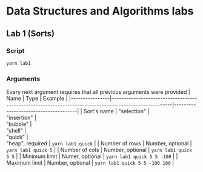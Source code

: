 # Data Structures and Algorithms labs

## Lab 1 (Sorts)
### Script
```bash
yarn lab1
```
### Arguments
Every next argument requires that all previous arguments were provided
| Name           | Type                                                                                                  | Example                              |
|----------------|-------------------------------------------------------------------------------------------------------|--------------------------------------|
| Sort's name    | "selection" \|<br>  "insertion" \|<br> "bubble" \|<br> "shell" \|<br> "quick" \|<br> "heap", required | ``` yarn lab1 quick ```              |
| Number of rows | Number, optional                                                                                      | ``` yarn lab1 quick 5 ```            |
| Number of cols | Number, optional                                                                                      | ``` yarn lab1 quick 5 5 ```          |
| Minimum limit  | Numer, optional                                                                                       | ``` yarn lab1 quick 5 5 -100 ```     |
| Maximum limit  | Number, optional                                                                                      | ``` yarn lab1 quick 5 5 -100 100 ``` |
